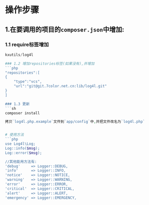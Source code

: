 # 操作步骤
## 1.在要调用的项目的`composer.json`中增加:
### 1.1 require标签增加
```php
kxutils/log4l

### 1.2 增加repositories标签(如果没有),并增加
```php
"repositories":[
{
    "type":"vcs",
    "url":"git@git.7color.net.cn:lib/log4l.git"
}
]

### 1.3 更新
```sh
composer install

拷贝`log4l.php.example`文件到`app/config`中,并把文件改名为`log4l.php`


# 使用方法
```php
use Log4l\Log;
Log::info($msg);
Log::error($msg);

//其他能用方法有:
'debug'     => Logger::DEBUG,
'info'      => Logger::INFO,
'notice'    => Logger::NOTICE,
'warning'   => Logger::WARNING,
'error'     => Logger::ERROR,
'critical'  => Logger::CRITICAL,
'alert'     => Logger::ALERT,
'emergency' => Logger::EMERGENCY,
